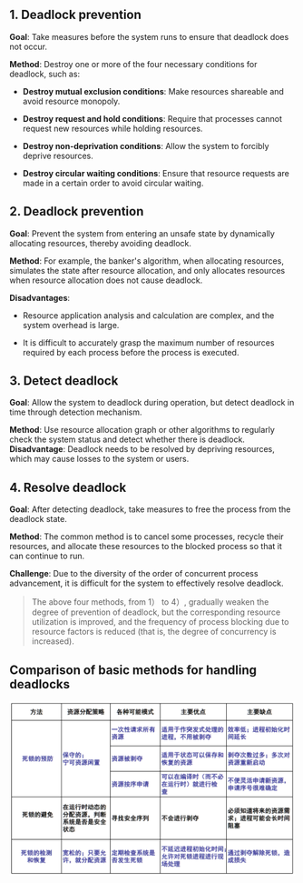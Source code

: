 ## 1. Deadlock prevention

**Goal**: Take measures before the system runs to ensure that deadlock does not occur.

**Method**: Destroy one or more of the four necessary conditions for deadlock, such as:

- **Destroy mutual exclusion conditions**: Make resources shareable and avoid resource monopoly.

- **Destroy request and hold conditions**: Require that processes cannot request new resources while holding resources.

- **Destroy non-deprivation conditions**: Allow the system to forcibly deprive resources.

- **Destroy circular waiting conditions**: Ensure that resource requests are made in a certain order to avoid circular waiting.

## 2. Deadlock prevention

**Goal**: Prevent the system from entering an unsafe state by dynamically allocating resources, thereby avoiding deadlock.

**Method**: For example, the banker's algorithm, when allocating resources, simulates the state after resource allocation, and only allocates resources when resource allocation does not cause deadlock.

**Disadvantages**:

- Resource application analysis and calculation are complex, and the system overhead is large.

- It is difficult to accurately grasp the maximum number of resources required by each process before the process is executed.

## 3. Detect deadlock

**Goal**: Allow the system to deadlock during operation, but detect deadlock in time through detection mechanism.

**Method**: Use resource allocation graph or other algorithms to regularly check the system status and detect whether there is deadlock.
**Disadvantage**: Deadlock needs to be resolved by depriving resources, which may cause losses to the system or users.

## 4. Resolve deadlock

**Goal**: After detecting deadlock, take measures to free the process from the deadlock state.

**Method**: The common method is to cancel some processes, recycle their resources, and allocate these resources to the blocked process so that it can continue to run.

**Challenge**: Due to the diversity of the order of concurrent process advancement, it is difficult for the system to effectively resolve deadlock.

> The above four methods, from 1） to 4）, gradually weaken the degree of prevention of deadlock, but the corresponding resource utilization is improved, and the frequency of process blocking due to resource factors is reduced (that is, the degree of concurrency is increased).

## Comparison of basic methods for handling deadlocks

![Comparison of basic methods for handling deadlocks](../../photos/jbff.png)